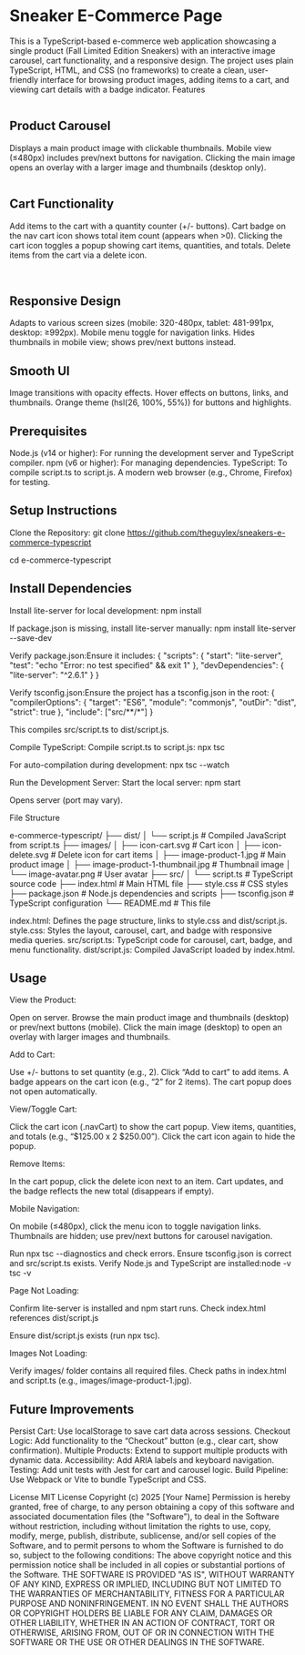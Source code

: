 # Sneaker E-Commerce Page

This is a TypeScript-based e-commerce web application showcasing a single product (Fall Limited Edition Sneakers) with an interactive image carousel, cart functionality, and a responsive design. The project uses plain TypeScript, HTML, and CSS (no frameworks) to create a clean, user-friendly interface for browsing product images, adding items to a cart, and viewing cart details with a badge indicator.
Features

<img src="images/Screenshot 2025-08-19 at 17-00-42 E-commerce product page.png" alt="">

## Product Carousel

Displays a main product image with clickable thumbnails.
Mobile view (≤480px) includes prev/next buttons for navigation.
Clicking the main image opens an overlay with a larger image and thumbnails (desktop only).

<img src="images/Screenshot 2025-08-19 at 17-00-42 E-commerce product page.png" alt="">

## Cart Functionality

Add items to the cart with a quantity counter (+/- buttons).
Cart badge on the nav cart icon shows total item count (appears when >0).
Clicking the cart icon toggles a popup showing cart items, quantities, and totals.
Delete items from the cart via a delete icon.

<img src="images/Screenshot 2025-08-19 at 17-02-08 E-commerce product page.png" alt="">

<img src="images/Screenshot 2025-08-19 at 17-04-26 E-commerce product page.png" alt="">

## Responsive Design

Adapts to various screen sizes (mobile: 320-480px, tablet: 481-991px, desktop: ≥992px).
Mobile menu toggle for navigation links.
Hides thumbnails in mobile view; shows prev/next buttons instead.
<img src="images/Screenshot 2025-08-19 at 17-10-41 E-commerce product page.png" alt="">

## Smooth UI

Image transitions with opacity effects.
Hover effects on buttons, links, and thumbnails.
Orange theme (hsl(26, 100%, 55%)) for buttons and highlights.
<img src="images/Screenshot 2025-08-19 at 17-05-02 E-commerce product page.png" alt="">

## Prerequisites

Node.js (v14 or higher): For running the development server and TypeScript compiler.
npm (v6 or higher): For managing dependencies.
TypeScript: To compile script.ts to script.js.
A modern web browser (e.g., Chrome, Firefox) for testing.

## Setup Instructions

Clone the Repository:
git clone <https://github.com/theguylex/sneakers-e-commerce-typescript>

cd e-commerce-typescript

## Install Dependencies

Install lite-server for local development:
npm install

If package.json is missing, install lite-server manually:
npm install lite-server --save-dev

Verify package.json:Ensure it includes:
{
  "scripts": {
    "start": "lite-server",
    "test": "echo \"Error: no test specified\" && exit 1"
  },
  "devDependencies": {
    "lite-server": "^2.6.1"
  }
}

Verify tsconfig.json:Ensure the project has a tsconfig.json in the root:
{
  "compilerOptions": {
    "target": "ES6",
    "module": "commonjs",
    "outDir": "dist",
    "strict": true
  },
  "include": ["src/**/*"]
}

This compiles src/script.ts to dist/script.js.

Compile TypeScript: Compile script.ts to script.js:
npx tsc

For auto-compilation during development:
npx tsc --watch

Run the Development Server:
Start the local server:
npm start

Opens server (port may vary).

File Structure

e-commerce-typescript/
├── dist/
│   └── script.js          # Compiled JavaScript from script.ts
├── images/
│   ├── icon-cart.svg      # Cart icon
│   ├── icon-delete.svg    # Delete icon for cart items
│   ├── image-product-1.jpg # Main product image
│   ├── image-product-1-thumbnail.jpg # Thumbnail image
│   └── image-avatar.png   # User avatar
├── src/
│   └── script.ts          # TypeScript source code
├── index.html             # Main HTML file
├── style.css              # CSS styles
├── package.json           # Node.js dependencies and scripts
├── tsconfig.json          # TypeScript configuration
└── README.md              # This file

index.html: Defines the page structure, links to style.css and dist/script.js.
style.css: Styles the layout, carousel, cart, and badge with responsive media queries.
src/script.ts: TypeScript code for carousel, cart, badge, and menu functionality.
dist/script.js: Compiled JavaScript loaded by index.html.

## Usage

View the Product:

Open on server.
Browse the main product image and thumbnails (desktop) or prev/next buttons (mobile).
Click the main image (desktop) to open an overlay with larger images and thumbnails.

Add to Cart:

Use +/- buttons to set quantity (e.g., 2).
Click “Add to cart” to add items.
A badge appears on the cart icon (e.g., “2” for 2 items).
The cart popup does not open automatically.

View/Toggle Cart:

Click the cart icon (.navCart) to show the cart popup.
View items, quantities, and totals (e.g., “$125.00 x 2 $250.00”).
Click the cart icon again to hide the popup.

Remove Items:

In the cart popup, click the delete icon next to an item.
Cart updates, and the badge reflects the new total (disappears if empty).

Mobile Navigation:

On mobile (≤480px), click the menu icon to toggle navigation links.
Thumbnails are hidden; use prev/next buttons for carousel navigation.

Run npx tsc --diagnostics and check errors.
Ensure tsconfig.json is correct and src/script.ts exists.
Verify Node.js and TypeScript are installed:node -v
tsc -v

Page Not Loading:

Confirm lite-server is installed and npm start runs.
Check index.html references dist/script.js

Ensure dist/script.js exists (run npx tsc).

Images Not Loading:

Verify images/ folder contains all required files.
Check paths in index.html and script.ts (e.g., images/image-product-1.jpg).

## Future Improvements

Persist Cart: Use localStorage to save cart data across sessions.
Checkout Logic: Add functionality to the “Checkout” button (e.g., clear cart, show confirmation).
Multiple Products: Extend to support multiple products with dynamic data.
Accessibility: Add ARIA labels and keyboard navigation.
Testing: Add unit tests with Jest for cart and carousel logic.
Build Pipeline: Use Webpack or Vite to bundle TypeScript and CSS.

License
MIT License
Copyright (c) 2025 [Your Name]
Permission is hereby granted, free of charge, to any person obtaining a copy of this software and associated documentation files (the "Software"), to deal in the Software without restriction, including without limitation the rights to use, copy, modify, merge, publish, distribute, sublicense, and/or sell copies of the Software, and to permit persons to whom the Software is furnished to do so, subject to the following conditions:
The above copyright notice and this permission notice shall be included in all copies or substantial portions of the Software.
THE SOFTWARE IS PROVIDED "AS IS", WITHOUT WARRANTY OF ANY KIND, EXPRESS OR IMPLIED, INCLUDING BUT NOT LIMITED TO THE WARRANTIES OF MERCHANTABILITY, FITNESS FOR A PARTICULAR PURPOSE AND NONINFRINGEMENT. IN NO EVENT SHALL THE AUTHORS OR COPYRIGHT HOLDERS BE LIABLE FOR ANY CLAIM, DAMAGES OR OTHER LIABILITY, WHETHER IN AN ACTION OF CONTRACT, TORT OR OTHERWISE, ARISING FROM, OUT OF OR IN CONNECTION WITH THE SOFTWARE OR THE USE OR OTHER DEALINGS IN THE SOFTWARE.
